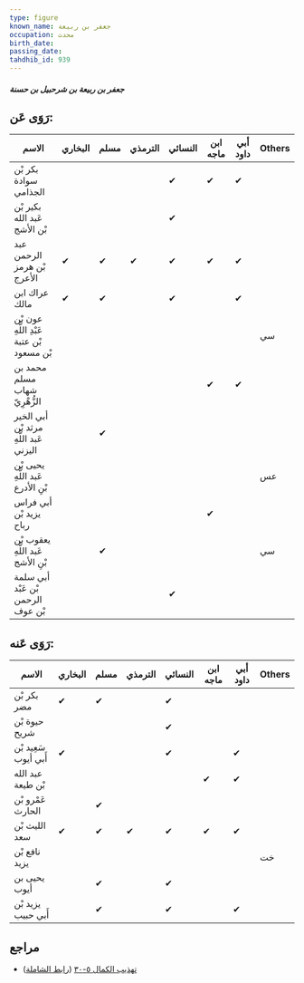 ```yaml
---
type: figure
known_name: جعفر بن ربيعة
occupation: محدث
birth_date:
passing_date:
tahdhib_id: 939
---
```

##### جعفر بن ربيعة بن شرحبيل بن حسنة

## رَوَى عَن:
| الاسم                                     | البخاري | مسلم | الترمذي | النسائي | ابن ماجه | أبي داود | Others |
| ----------------------------------------- | ------- | ---- | ------- | ------- | -------- | -------- | ------ |
| بكر بْن سوادة الجذامي                     |         |      |         | ✔       | ✔        | ✔        |        |
| بكير بْن عَبد الله بْن الأشج              |         |      |         | ✔       |          |          |        |
| عبد الرحمن بْن هرمز الأعرج                | ✔       | ✔    | ✔       | ✔       | ✔        | ✔        |        |
| عراك ابن مالك                             | ✔       | ✔    |         | ✔       |          | ✔        |        |
| عون بْن عَبْدِ اللَّهِ بْن عتبة بْن مسعود |         |      |         |         |          |          | سي     |
| محمد بن مسلم شهاب الزُّهْرِيّ             |         |      |         |         | ✔        | ✔        |        |
| أبي الخير مرثد بْن عَبد اللَّهِ اليزني    |         | ✔    |         |         |          |          |        |
| يحيى بْن عَبد اللَّهِ بْنِ الأدرع         |         |      |         |         |          |          | عس     |
| أبي فراس يزيد بْن رباح                    |         |      |         |         | ✔        |          |        |
| يعقوب بْن عَبد اللَّهِ بْنِ الأشج         |         | ✔    |         |         |          |          | سي     |
| أبي سلمة بْن عَبْد الرحمن بْن عوف         |         |      |         | ✔       |          |          |        |
## رَوَى عَنه:
| الاسم                | البخاري | مسلم | الترمذي | النسائي | ابن ماجه | أبي داود | Others |
| -------------------- | ------- | ---- | ------- | ------- | -------- | -------- | ------ |
| بكر بْن مضر          | ✔       | ✔    |         | ✔       |          |          |        |
| حيوة بْن شريح        |         |      |         | ✔       |          |          |        |
| سَعِيد بْن أَبي أيوب | ✔       |      |         | ✔       |          | ✔        |        |
| عبد الله بْن طيعة    |         |      |         |         | ✔        | ✔        |        |
| عَمْرو بْن الحارث    |         | ✔    |         |         |          |          |        |
| الليث بْن سعد        | ✔       | ✔    | ✔       | ✔       | ✔        | ✔        |        |
| نافع بْن يزيد        |         |      |         |         |          |          | خت     |
| يحيى بن أيوب         |         | ✔    |         | ✔       |          |          |        |
| يزيد بْن أَبي حبيب   |         | ✔    |         | ✔       |          | ✔        |        |
## مراجع
- [تهذيب الكمال ٥-٣٠](obsidian://open?vault=Tahdhib-al-Kamal&file=Figures/٩٣٩-جعفر%20بن%20ربيعة%20بن%20شرحبيل%20بن%20حسنة) ([رابط الشاملة](https://shamela.ws/book/3722/2108))